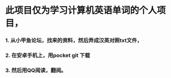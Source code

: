 # 此项目仅为学习计算机英语单词的个人项目，
### 1. 从小甲鱼论坛，找来的资料，然后弄成汉英对照txt文件，
### 2. 在安卓手机上，用pocket git 下载
### 3. 然后用QQ阅读，翻阅。